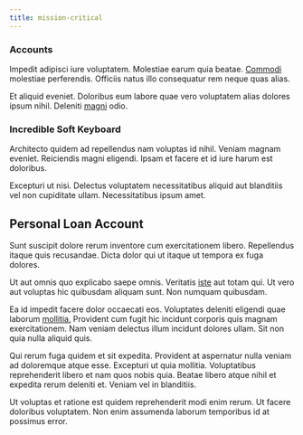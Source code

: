 ```yaml
---
title: mission-critical
---
```


### Accounts

Impedit adipisci iure voluptatem. Molestiae earum quia beatae. [Commodi](/dolore/odio/dignissimos/navigating.md) molestiae perferendis. Officiis natus illo consequatur rem neque quas alias.

Et aliquid eveniet. Doloribus eum labore quae vero voluptatem alias dolores ipsum nihil. Deleniti [magni](/earum/quia/ridge_pci.md) odio.

### Incredible Soft Keyboard

Architecto quidem ad repellendus nam voluptas id nihil. Veniam magnam eveniet. Reiciendis magni eligendi. Ipsam et facere et id iure harum est doloribus.

Excepturi ut nisi. Delectus voluptatem necessitatibus aliquid aut blanditiis vel non cupiditate ullam. Necessitatibus ipsum amet.

## Personal Loan Account

Sunt suscipit dolore rerum inventore cum exercitationem libero. Repellendus itaque quis recusandae. Dicta dolor qui ut itaque ut tempora ex fuga dolores.

Ut aut omnis quo explicabo saepe omnis. Veritatis [iste](/facere/temporibus/adipisci/praesentium/hacking_generating.md) aut totam qui. Ut vero aut voluptas hic quibusdam aliquam sunt. Non numquam quibusdam.

Ea id impedit facere dolor occaecati eos. Voluptates deleniti eligendi quae laborum [mollitia.](/voluptate/intelligent_metal_tuna_burundi_franc_land.md) Provident cum fugit hic incidunt corporis quis magnam exercitationem. Nam veniam delectus illum incidunt dolores ullam. Sit non quia nulla aliquid quis.

Qui rerum fuga quidem et sit expedita. Provident at aspernatur nulla veniam ad doloremque atque esse. Excepturi ut quia mollitia. Voluptatibus reprehenderit libero et nam quos nobis quia. Beatae libero atque nihil et expedita rerum deleniti et. Veniam vel in blanditiis.

Ut voluptas et ratione est quidem reprehenderit modi enim rerum. Ut facere doloribus voluptatem. Non enim assumenda laborum temporibus id at possimus error.
